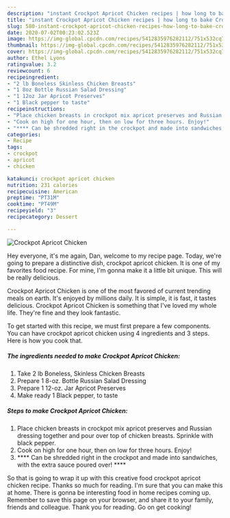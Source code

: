 ```yaml
---
description: "instant Crockpot Apricot Chicken recipes | how long to bake Crockpot Apricot Chicken"
title: "instant Crockpot Apricot Chicken recipes | how long to bake Crockpot Apricot Chicken"
slug: 580-instant-crockpot-apricot-chicken-recipes-how-long-to-bake-crockpot-apricot-chicken
date: 2020-07-02T00:23:02.523Z
image: https://img-global.cpcdn.com/recipes/5412835976282112/751x532cq70/crockpot-apricot-chicken-recipe-main-photo.jpg
thumbnail: https://img-global.cpcdn.com/recipes/5412835976282112/751x532cq70/crockpot-apricot-chicken-recipe-main-photo.jpg
cover: https://img-global.cpcdn.com/recipes/5412835976282112/751x532cq70/crockpot-apricot-chicken-recipe-main-photo.jpg
author: Ethel Lyons
ratingvalue: 3.2
reviewcount: 6
recipeingredient:
- "2 lb Boneless Skinless Chicken Breasts"
- "1 8oz Bottle Russian Salad Dressing"
- "1 12oz Jar Apricot Preserves"
- "1 Black pepper to taste"
recipeinstructions:
- "Place chicken breasts in crockpot mix apricot preserves and Russian dressing together and pour over top of chicken breasts. Sprinkle with black pepper."
- "Cook on high for one hour, then on low for three hours. Enjoy!"
- "**** Can be shredded right in the crockpot and made into sandwiches, with the extra sauce poured over! ****"
categories:
- Recipe
tags:
- crockpot
- apricot
- chicken

katakunci: crockpot apricot chicken 
nutrition: 231 calories
recipecuisine: American
preptime: "PT31M"
cooktime: "PT49M"
recipeyield: "3"
recipecategory: Dessert

---
```



![Crockpot Apricot Chicken](https://img-global.cpcdn.com/recipes/5412835976282112/751x532cq70/crockpot-apricot-chicken-recipe-main-photo.jpg)

Hey everyone, it's me again, Dan, welcome to my recipe page. Today, we're going to prepare a distinctive dish, crockpot apricot chicken. It is one of my favorites food recipe. For mine, I'm gonna make it a little bit unique. This will be really delicious.

Crockpot Apricot Chicken is one of the most favored of current trending meals on earth. It's enjoyed by millions daily. It is simple, it is fast, it tastes delicious. Crockpot Apricot Chicken is something that I've loved my whole life. They're fine and they look fantastic.




To get started with this recipe, we must first prepare a few components. You can have crockpot apricot chicken using 4 ingredients and 3 steps. Here is how you cook that.

<!--inarticleads1-->

##### The ingredients needed to make Crockpot Apricot Chicken:

1. Take 2 lb Boneless, Skinless Chicken Breasts
1. Prepare 1 8-oz. Bottle Russian Salad Dressing
1. Prepare 1 12-oz. Jar Apricot Preserves
1. Make ready 1 Black pepper, to taste




<!--inarticleads2-->

##### Steps to make Crockpot Apricot Chicken:

1. Place chicken breasts in crockpot mix apricot preserves and Russian dressing together and pour over top of chicken breasts. Sprinkle with black pepper.
1. Cook on high for one hour, then on low for three hours. Enjoy!
1. **** Can be shredded right in the crockpot and made into sandwiches, with the extra sauce poured over! ****




So that is going to wrap it up with this creative food crockpot apricot chicken recipe. Thanks so much for reading. I'm sure that you can make this at home. There is gonna be interesting food in home recipes coming up. Remember to save this page on your browser, and share it to your family, friends and colleague. Thank you for reading. Go on get cooking!
